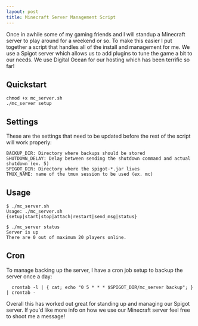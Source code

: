 ```yaml
---
layout: post
title: Minecraft Server Management Script
---
```


Once in awhile some of my gaming friends and I will standup a Minecraft server to play around for
a weekend or so. To make this easier I put together a script that handles all of the install and
management for me. We use a Spigot server which allows us to add plugins to tune the game a bit
to our needs. We use Digital Ocean for our hosting which has been terrific so far!

## Quickstart

```
chmod +x mc_server.sh
./mc_server setup
```

## Settings

These are the settings that need to be updated before the rest of the script will work properly:

```
BACKUP_DIR: Directory where backups should be stored
SHUTDOWN_DELAY: Delay between sending the shutdown command and actual shutdown (ex. 5)
SPIGOT_DIR: Directory where the spigot-*.jar lives
TMUX_NAME: name of the tmux session to be used (ex. mc)
```

## Usage

```
$ ./mc_server.sh
Usage: ./mc_server.sh {setup|start|stop|attach|restart|send_msg|status}

$ ./mc_server status
Server is up
There are 0 out of maximum 20 players online.
```

## Cron

To manage backing up the server, I have a cron job setup to backup the server once a day:

```
  crontab -l | { cat; echo "0 5 * * * $SPIGOT_DIR/mc_server backup"; } | crontab -
```

Overall this has worked out great for standing up and managing our Spigot server. If you'd like more
info on how we use our Minecraft server feel free to shoot me a message!
